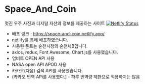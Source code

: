 # Space_And_Coin
멋진 우주 사진과 디지털 자산의 정보를 제공하는 사이트
[![Netlify Status](https://api.netlify.com/api/v1/badges/31a70c36-0474-44a0-a556-a90f13cca343/deploy-status)](https://app.netlify.com/sites/loving-davinci-479f81/deploys)

* 배포 링크 : https://space-and-coin.netlify.app/
* netlify를 통해 배포하였습니다.
* 사용된 폰트는 순천시청의 순천체B입니다.
* axios, redux, Font Awesome, Chart.js를 사용했습니다.
* 업비트 OPEN API 사용
* NASA open API APOD 사용
* 카카오(다음) 검색 API를 사용했습니다.
* (카카오 번역 APi를 사용했다.) - 하루 번역량 제한으로 적용하지는 않음
